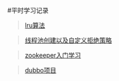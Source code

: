 #平时学习记录

>[lru算法](https://github.com/Issocala/java-learner/tree/master/LRU-algorithm)

>[线程池创建以及自定义拒绝策略](https://github.com/Issocala/java-learner/tree/master/thread-poll-size-magic-calculator)

>[zookeeper入门学习](https://github.com/Issocala/java-learner/tree/master/zookeeper)

>[dubbo项目](https://github.com/Issocala/java-learner/tree/master/dubbo-demo)
